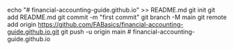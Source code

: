 echo "# financial-accounting-guide.github.io" >> README.md
git init
git add README.md
git commit -m "first commit"
git branch -M main
git remote add origin https://github.com/FABasics/financial-accounting-guide.github.io.git
git push -u origin main # financial-accounting-guide.github.io

